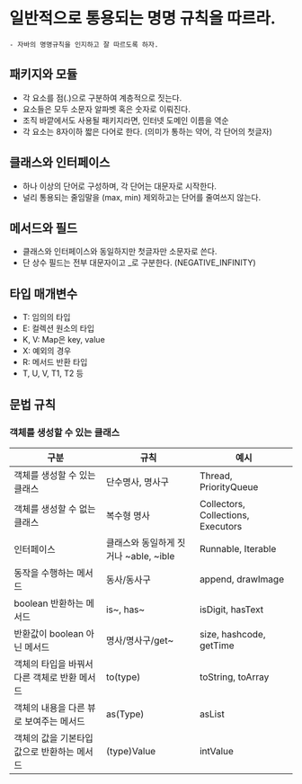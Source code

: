 # 일반적으로 통용되는 명명 규칙을 따르라.

```text
- 자바의 명명규칙을 인지하고 잘 따르도록 하자.
```

## 패키지와 모듈
- 각 요소를 점(.)으로 구분하여 계층적으로 짓는다.
- 요소들은 모두 소문자 알파벳 혹은 숫자로 이뤄진다.
- 조직 바깥에서도 사용될 패키지라면, 인터넷 도메인 이름을 역순
- 각 요소는 8자이하 짧은 다어로 한다. (의미가 통하는 약어, 각 단어의 첫글자)

## 클래스와 인터페이스
- 하나 이상의 단어로 구성하며, 각 단어는 대문자로 시작한다.
- 널리 통용되는 줄임말을 (max, min) 제외하고는 단어를 줄여쓰지 않는다.

## 메서드와 필드
- 클래스와 인터페이스와 동일하지만 첫글자만 소문자로 쓴다.
- 단 상수 필드는 전부 대문자이고 _로 구분한다. (NEGATIVE_INFINITY)

## 타입 매개변수
- T: 임의의 타입
- E: 컬렉션 원소의 타입
- K, V: Map은 key, value
- X: 예외의 경우
- R: 메서드 반환 타입
- T, U, V, T1, T2 등

## 문법 규칙

### 객체를 생성할 수 있는 클래스

|구분|규칙|예시|
|--|--|--|
|객체를 생성할 수 있는 클래스| 단수명사, 명사구| Thread, PriorityQueue|
|객체를 생성할 수 없는 클래스| 복수형 명사|Collectors, Collections, Executors|
|인터페이스|클래스와 동일하게 짓거나 ~able, ~ible|Runnable, Iterable|
|동작을 수행하는 메서드|동사/동사구|append, drawImage|
|boolean 반환하는 메서드|is~, has~|isDigit, hasText|
|반환값이 boolean 아닌 메서드|명사/명사구/get~|size, hashcode, getTime|
|객체의 타입을 바꿔서 다른 객체로 반환 메서드|to(type)|toString, toArray|
|객체의 내용을 다른 뷰로 보여주는 메서드|as(Type)|asList|
|객체의 값을 기본타입 값으로 반환하는 메서드|(type)Value|intValue|
